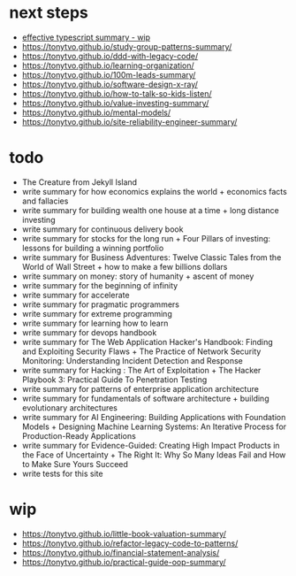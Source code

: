 # next steps
- [effective typescript summary - wip](https://tonytvo.github.io/effective-typescript/)
- https://tonytvo.github.io/study-group-patterns-summary/
- https://tonytvo.github.io/ddd-with-legacy-code/
- https://tonytvo.github.io/learning-organization/
- https://tonytvo.github.io/100m-leads-summary/
- https://tonytvo.github.io/software-design-x-ray/
- https://tonytvo.github.io/how-to-talk-so-kids-listen/
- https://tonytvo.github.io/value-investing-summary/
- https://tonytvo.github.io/mental-models/
- https://tonytvo.github.io/site-reliability-engineer-summary/


# todo
- The Creature from Jekyll Island
- write summary for how economics explains the world + economics facts and fallacies
- write summary for building wealth one house at a time + long distance investing
- write summary for continuous delivery book
- write summary for stocks for the long run + Four Pillars of investing: lessons for building a winning portfolio
- write summary for Business Adventures: Twelve Classic Tales from the World of Wall Street + how to make a few billions dollars
- write summary on money: story of humanity + ascent of money
- write summary for the beginning of infinity
- write summary for accelerate
- write summary for pragmatic programmers
- write summary for extreme programming
- write summary for learning how to learn
- write summary for devops handbook
- write summary for The Web Application Hacker's Handbook: Finding and Exploiting Security Flaws + The Practice of Network Security Monitoring: Understanding Incident Detection and Response
- write summary for Hacking : The Art of Exploitation + The Hacker Playbook 3: Practical Guide To Penetration Testing
- write summary for patterns of enterprise application architecture
- write summary for fundamentals of software architecture + building evolutionary architectures
- write summary for AI Engineering: Building Applications with Foundation Models + Designing Machine Learning Systems: An Iterative Process for Production-Ready Applications
- write summary for Evidence-Guided: Creating High Impact Products in the Face of Uncertainty + The Right It: Why So Many Ideas Fail and How to Make Sure Yours Succeed
- write tests for this site

# wip
- https://tonytvo.github.io/little-book-valuation-summary/
- https://tonytvo.github.io/refactor-legacy-code-to-patterns/
- https://tonytvo.github.io/financial-statement-analysis/
- https://tonytvo.github.io/practical-guide-oop-summary/
